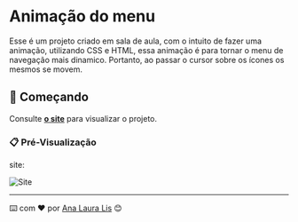 # Animação do menu
Esse é um projeto criado em sala de aula, com o intuito de fazer uma animação, utilizando CSS e HTML, essa animação é para tornar o menu de navegação mais dinamico. Portanto, ao passar o cursor sobre os ícones os mesmos se movem.

## 🚀 Começando


Consulte **[o site](https://661f068c73bf919aaab4474a--minipi1bimestre.netlify.app/)** para visualizar o projeto.

### 📋 Pré-Visualização

site:

![Site](Images/print_site.jpeg)



---
⌨️ com ❤️ por [Ana Laura Lis](https://gist.github.com/oliveirazenith) 😊
